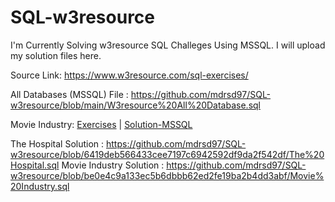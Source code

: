 # SQL-w3resource
I'm Currently Solving w3resource SQL Challeges Using MSSQL. I will upload my solution files here.


Source Link: https://www.w3resource.com/sql-exercises/

All Databases (MSSQL) File : https://github.com/mdrsd97/SQL-w3resource/blob/main/W3resource%20All%20Database.sql

Movie Industry: <a href="https://www.w3resource.com/sql-exercises/movie-database-exercise/">Exercises</a> |
<a href="https://github.com/mdrsd97/SQL-w3resource/blob/be0e4c9a133ec5b6dbbb62ed2fe19ba2b4dd3abf/Movie%20Industry.sql">Solution-MSSQL</a>

The Hospital Solution : https://github.com/mdrsd97/SQL-w3resource/blob/6419deb566433cee7197c6942592df9da2f542df/The%20Hospital.sql
Movie Industry Solution : https://github.com/mdrsd97/SQL-w3resource/blob/be0e4c9a133ec5b6dbbb62ed2fe19ba2b4dd3abf/Movie%20Industry.sql
